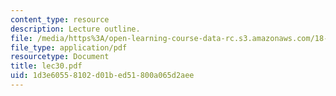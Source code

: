 ```yaml
---
content_type: resource
description: Lecture outline.
file: /media/https%3A/open-learning-course-data-rc.s3.amazonaws.com/18-443-statistics-for-applications-fall-2003/1d3e60558102d01bed51800a065d2aee_lec30.pdf
file_type: application/pdf
resourcetype: Document
title: lec30.pdf
uid: 1d3e6055-8102-d01b-ed51-800a065d2aee
---
```

